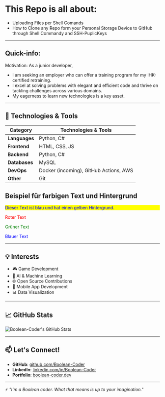 # This Repo is all about:
  * Uploading Files per Shell Comands
  * How to Clone any Repo form your Personal Storage Device to GitHub through Shell Commandy and SSH-PuplicKeys
---
## Quick-info:
Motivation: As a junior developer, 
- I am seeking an employer who can offer a training program for my IHK-certified retraining. 
- I excel at solving problems with elegant and efficient code and thrive on tackling challenges across various domains.
- My eagerness to learn new technologies is a key asset.

---

## 🔧 Technologies & Tools

| Category     | Technologies & Tools                     |
|--------------|------------------------------------------|
| **Languages**| Python, C#                               |
| **Frontend** | HTML, CSS, JS                            |
| **Backend**  | Python, C#                               |
| **Databases**| MySQL                                    |
| **DevOps**   | Docker (incoming), GitHub Actions, AWS   |
| **Other**    | Git                                      |
## Beispiel für farbigen Text und Hintergrund

<p style="color:blue; background-color:yellow;">Dieser Text ist blau und hat einen gelben Hintergrund.</p>
<p style="color:red;">Roter Text</p>
<p style="color:green;">Grüner Text</p>
<p style="color:blue;">Blauer Text</p>

---

  ## 💡 Interests
   - 🎮 Game Development
   - 🧠 AI & Machine Learning
   - 🌐 Open Source Contributions
   - 📱 Mobile App Development
   - 📊 Data Visualization

---

## 📈 GitHub Stats
![Boolean-Coder's GitHub Stats](https://github-readme-stats.vercel.app/api?username=Boolean-Coder&show_icons=true&theme=radical)

---

## 📫 Let's Connect!
-   **GitHub**: [github.com/Boolean-Coder](https://github.com/Boolean-Coder)
- **LinkedIn**: [linkedin.com/in/Boolean-Coder](#)
- **Portfolio**: [boolean-coder.dev](#)

---

⚡ *"I'm a Boolean coder. What that means is up to your imagination."*
